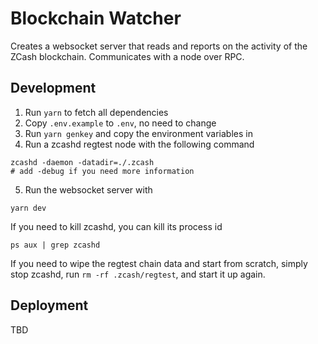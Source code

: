 # Blockchain Watcher

Creates a websocket server that reads and reports on the activity of the ZCash
blockchain. Communicates with a node over RPC.

## Development

1. Run `yarn` to fetch all dependencies
2. Copy `.env.example` to `.env`, no need to change
3. Run `yarn genkey` and copy the environment variables in
4. Run a zcashd regtest node with the following command
  ```
  zcashd -daemon -datadir=./.zcash
  # add -debug if you need more information
  ```
5. Run the websocket server with
  ```
  yarn dev
  ```

If you need to kill zcashd, you can kill its process id
```
ps aux | grep zcashd
```

If you need to wipe the regtest chain data and start from scratch, simply
stop zcashd, run `rm -rf .zcash/regtest`, and start it up again.

## Deployment

TBD
